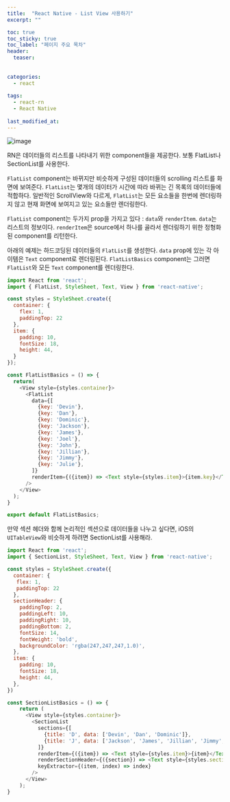 ```yaml
---
title:  "React Native - List View 사용하기"
excerpt: ""

toc: true
toc_sticky: true
toc_label: "페이지 주요 목차"
header:
  teaser: 
  
  
categories:
  - react
  
tags:
  - react-rn
  - React Native
  
last_modified_at: 
---
```


![image](https://user-images.githubusercontent.com/41438361/90485901-2404bb80-e173-11ea-8aaf-141b0555134b.png)

RN은 데이터들의 리스트를 나타내기 위한 component들을 제공한다. 보통 FlatList나 SectionList를 사용한다.

`FlatList` component는 바뀌지만 비슷하게 구성된 데이터들의 scrolling 리스트를 화면에 보여준다. `FlatList`는 몇개의 데이터가 시간에 따라 바뀌는 긴 목록의 데이터들에 적합하다.
일반적인 ScrollView와 다르게, `FlatList`는 모든 요소들을 한번에 렌더링하지 않고 현재 화면에 보여지고 있는 요소들만 렌더링한다.

`FlatList` component는 두가지 prop을 가지고 있다 : `data`와 `renderItem`. `data`는 리스트의 정보이다. `renderItem`은 source에서 하나를 골라서 렌더링하기 위한 정형화된 component를 리턴한다.

아래의 예제는 하드코딩된 데이터들의 `FlatList`를 생성한다. `data` prop에 있는 각 아이템은 `Text` component로 렌더링된다.
`FlatListBasics` component는 그러면 `FlatList`와 모든 `Text` component를 렌더링한다.

```js
import React from 'react';
import { FlatList, StyleSheet, Text, View } from 'react-native';

const styles = StyleSheet.create({
  container: {
    flex: 1,
    paddingTop: 22
  },
  item: {
    padding: 10,
    fontSize: 18,
    height: 44,
  }
});

const FlatListBasics = () => {
  return(
    <View style={styles.container}>
      <FlatList
        data={[
          {key: 'Devin'},
          {key: 'Dan'},
          {key: 'Dominic'},
          {key: 'Jackson'},
          {key: 'James'},
          {key: 'Joel'},
          {key: 'John'},
          {key: 'Jillian'},
          {key: 'Jimmy'},
          {key: 'Julie'},
        ]}
        renderItem={({item}) => <Text style={styles.item}>{item.key}</Text>}
      />
    </View>
  );
}

export default FlatListBasics;
```

만약 섹션 헤더와 함께 논리적인 섹션으로 데이터들을 나누고 싶다면, iOS의 `UITableView`와 비슷하게 하려면 SectionList를 사용해라.

```js
import React from 'react';
import { SectionList, StyleSheet, Text, View } from 'react-native';

const styles = StyleSheet.create({
  container: {
   flex: 1,
   paddingTop: 22
  },
  sectionHeader: {
    paddingTop: 2,
    paddingLeft: 10,
    paddingRight: 10,
    paddingBottom: 2,
    fontSize: 14,
    fontWeight: 'bold',
    backgroundColor: 'rgba(247,247,247,1.0)',
  },
  item: {
    padding: 10,
    fontSize: 18,
    height: 44,
  },
})

const SectionListBasics = () => {
    return (
      <View style={styles.container}>
        <SectionList
          sections={[
            {title: 'D', data: ['Devin', 'Dan', 'Dominic']},
            {title: 'J', data: ['Jackson', 'James', 'Jillian', 'Jimmy', 'Joel', 'John', 'Julie']},
          ]}
          renderItem={({item}) => <Text style={styles.item}>{item}</Text>}
          renderSectionHeader={({section}) => <Text style={styles.sectionHeader}>{section.title}</Text>}
          keyExtractor={(item, index) => index}
        />
      </View>
    );
}
```


